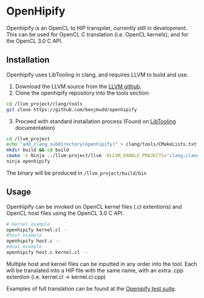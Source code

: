 # OpenHipify

Openhipify is an OpenCL to HIP transpiler, currently still in development.
This can be used for OpenCL C translation (i.e. OpenCL kernels), and for the OpenCL 3.0
C API.

## Installation

Openhipify uses LibTooling in clang, and requires LLVM to build and use.

1. Download the LLVM source from the [LLVM github](https://github.com/llvm/llvm-project/releases).
2. Clone the openhipify repository into the tools section:

```bash
cd /llvm_project/clang/tools
git clone https://github.com/benjmudd/openhipify
```

3. Proceed with standard installation process (Found on [LibTooling](https://clang.llvm.org/docs/LibASTMatchersTutorial.html) documentation)

```bash
cd /llvm_project
echo "add_clang_subdirectory(openhipify)" > clang/tools/CMakeLists.txt
mkdir build && cd build
cmake -G Ninja ../llvm-project/llvm -DLLVM_ENABLE_PROJECTS="clang;clang-tools-extra" -DCMAKE_BUILD_TYPE=Release -DLLVM_BUILD_TESTS=ON
ninja openhipify
```

The binary will be produced in `/llvm_project/build/bin`

## Usage

Openhipify can be invoked on OpenCL kernel files (.cl extentions) and OpenCL host
files using the OpenCL 3.0 C API.

```bash
# Kernel example
openhipify kernel.cl --
#host example
openhipify host.c --
#dual example
openhipify host.c kernel.cl --
```

Multiple host and kernel files can be inputted in any order into the tool. Each will be
translated into a HIP file with the same name, with an extra .cpp extention (i.e. kernel.cl -> kernel.cl.cpp)

Examples of full translation can be found at the 
[Openipify test suite](https://github.com/BenJMudd/openhipify-test-suite).
